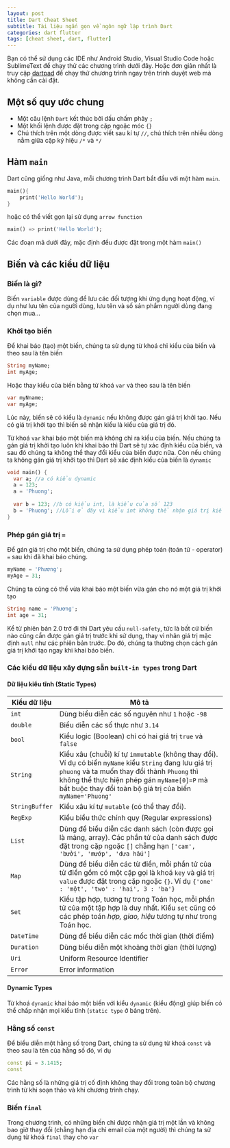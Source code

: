 ```yaml
---
layout: post
title: Dart Cheat Sheet
subtitle: Tài liệu ngắn gọn về ngôn ngữ lập trình Dart
categories: dart flutter
tags: [cheat sheet, dart, flutter]
---
```

Bạn có thể sử dụng các IDE như Android Studio, Visual Studio Code hoặc SublimeText để chạy thử các chương trình dưới đây. Hoặc đơn giản nhất là truy cập [dartpad](http://dartpad.dev/) để chạy thử chương trình ngay trên trình duyệt web mà không cần cài đặt.

## Một số quy ước chung

- Một câu lệnh `Dart` kết thúc bởi dấu chấm phảy `;`
- Một khối lệnh được đặt trong cặp ngoặc móc `{}`
- Chú thích trên một dòng được viết sau kí tự `//`, chú thích trên nhiều dòng nằm giữa cặp ký hiệu `/*` và `*/`

## Hàm `main`

Dart cũng giống như Java, mỗi chương trình Dart bắt đầu với một hàm `main`.  

```dart
main(){
    print('Hello World');
}
```

hoặc có thể viết gọn lại sử dụng `arrow function`

```dart
main() => print('Hello World');
```
Các đoạn mã dưới đây, mặc định đều được đặt trong một hàm `main()`

## Biến và các kiểu dữ liệu

### Biến là gì?

Biến `variable` được dùng để lưu các đối tượng khi ứng dụng hoạt động, ví dụ như lưu tên của người dùng, lưu tên và số sản phẩm người dùng đang chọn mua...

### Khởi tạo biến

Để khai báo (tạo) một biến, chúng ta sử dụng từ khoá chỉ kiểu của biến và theo sau là tên biến

```dart
String myName;
int myAge;
```

Hoặc thay kiểu của biến bằng từ khoá `var` và theo sau là tên biến

```dart
var myNname;
var myAge;
```

Lúc này, biến sẽ có kiểu là `dynamic` nếu không được gán giá trị khởi tạo. Nếu có giá trị khởi tạo thì biến sẽ nhận kiểu là kiểu của giá trị đó. 

Từ khoá `var` khai báo một biến mà không chỉ ra kiểu của biến. Nếu chúng ta gán giá trị khởi tạo luôn khi khai báo thì Dart sẽ tự xác định kiểu của biến, và sau đó chúng ta không thể thay đổi kiểu của biến được nữa. Còn nếu chúng ta không gán giá trị khởi tạo thì Dart sẽ xác định kiểu của biến là `dynamic`

```dart
void main() {
  var a; //a có kiểu dynamic
  a = 123;
  a = 'Phuong';
  
  var b = 123; //b có kiểu int, là kiểu của số 123
  b = 'Phuong'; //Lỗi ở đây vì kiểu int không thể nhận giá trị kiểu String
}
```

### Phép gán giá trị `=`

Để gán giá trị cho một biến, chúng ta sử dụng phép toán (toán tử - operator) `=` sau khi đã khai báo chúng.

```dart
myName = 'Phương';
myAge = 31;
```

Chúng ta cũng có thể vừa khai báo một biến vừa gán cho nó một giá trị khởi tạo

```dart
String name = 'Phương';
int age = 31;
```

Kể từ phiên bản 2.0 trở đi thì Dart yêu cầu `null-safety`, tức là bất cứ biến nào cũng cần được gán giá trị trước khi sử dụng, thay vì nhân giá trị mặc định `null` như các phiên bản trước. Do đó, chúng ta thường chọn cách gán giá trị khởi tạo ngay khi khai báo biến.

### Các kiểu dữ liệu xây dựng sẵn `built-in types` trong Dart

#### Dữ liệu kiểu tĩnh (Static Types)

| Kiểu dữ liệu   | Mô tả                                                        |
| -------------- | ------------------------------------------------------------ |
| `int `         | Dùng biểu diễn các số nguyên như `1` hoặc `-98`              |
| `double`       | Biểu diễn các số thực như `3.14`                             |
| `bool`         | Kiểu logic (Boolean) chỉ có hai giá trị `true` và `false`    |
| `String`       | Kiểu xâu (chuỗi) kí tự `immutable` (không thay đổi). Ví dụ có biến `myName` kiểu `String` đang lưu giá trị `phuong` và ta muốn thay đổi thành `Phuong` thì không thể thực hiện phép gán `myName[0]=P` mà bắt buộc thay đổi toàn bộ giá trị của biến `myName='Phuong'` |
| `StringBuffer` | Kiểu xâu kí tự `mutable` (có thể thay đổi).                  |
| `RegExp`       | Kiểu biểu thức chính quy (Regular expressions)               |
| `List`         | Dùng để biểu diễn các danh sách (còn được gọi là mảng, array). Các phần tử của danh sách được đặt trong cặp ngoặc `[]` chẳng hạn `['cam', 'bưởi', 'mướp', 'dưa hấu']` |
| `Map`          | Dùng để biểu diễn các từ điển, mỗi phần tử của từ điển gồm có một cặp gọi là khoá `key` và giá trị `value` được đặt trong cặp ngoặc `{}`. Ví dụ `{'one' : 'một', 'two' : 'hai', 3 : 'ba'}` |
| `Set`          | Kiểu tập hợp, tương tự trong Toán học, mỗi phần tử của một tập hợp là duy nhất. Kiểu `set` cũng có các phép toán *hợp, giao, hiệu* tương tự như trong Toán học. |
| `DateTime`     | Dùng để biểu diễn các mốc thời gian (thời điểm)              |
| `Duration`     | Dùng biểu diễn một khoảng thời gian (thời lượng)             |
| `Uri`          | Uniform Resource Identifier                                  |
| `Error`        | Error information                                            |

#### Dynamic Types

Từ khoá `dynamic` khai báo một biến với kiểu `dynamic` (kiểu động) giúp biến có thể chấp nhận mọi kiểu tĩnh (`static type` ở bảng trên).

### Hằng số `const`

Để biểu diễn một hằng số trong Dart, chúng ta sử dụng từ khoá `const` và theo sau là tên của hằng số đó, ví dụ

```dart
const pi = 3.1415;
const 
```

Các hằng số là những giá trị cố định không thay đổi trong toàn bộ chương trình từ khi soạn thảo và khi chương trình chạy.

### Biến `final`

Trong chương trình, có những biến chỉ được nhận giá trị một lần và không bao giờ thay đổi (chẳng hạn địa chỉ email của một người) thì chúng ta sử dụng từ khoá `final` thay cho `var`



